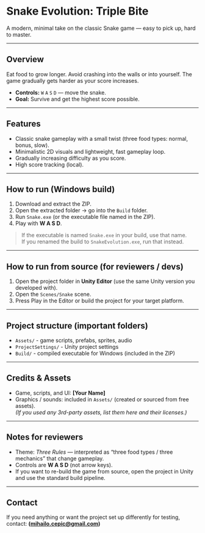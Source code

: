 # Snake Evolution: Triple Bite

A modern, minimal take on the classic Snake game — easy to pick up, hard to master.

---

## Overview
Eat food to grow longer. Avoid crashing into the walls or into yourself. The game gradually gets harder as your score increases.

- **Controls:** `W` `A` `S` `D` — move the snake.
- **Goal:** Survive and get the highest score possible.

---

## Features
- Classic snake gameplay with a small twist (three food types: normal, bonus, slow).
- Minimalistic 2D visuals and lightweight, fast gameplay loop.
- Gradually increasing difficulty as you score.
- High score tracking (local).

---

## How to run (Windows build)
1. Download and extract the ZIP.
2. Open the extracted folder → go into the `Build` folder.
3. Run `Snake.exe` (or the executable file named in the ZIP).
4. Play with **W A S D**.

> If the executable is named `Snake.exe` in your build, use that name.  
> If you renamed the build to `SnakeEvolution.exe`, run that instead.

---

## How to run from source (for reviewers / devs)
1. Open the project folder in **Unity Editor** (use the same Unity version you developed with).
2. Open the `Scenes/Snake` scene.
3. Press Play in the Editor or build the project for your target platform.

---

## Project structure (important folders)
- `Assets/` - game scripts, prefabs, sprites, audio
- `ProjectSettings/` - Unity project settings
- `Build/` - compiled executable for Windows (included in the ZIP)

---

## Credits & Assets
- Game, scripts, and UI: **[Your Name]**  
- Graphics / sounds: included in `Assets/` (created or sourced from free assets).  
  *(If you used any 3rd-party assets, list them here and their licenses.)*

---

## Notes for reviewers
- Theme: *Three Rules* — interpreted as “three food types / three mechanics” that change gameplay.
- Controls are **W A S D** (not arrow keys).
- If you want to re-build the game from source, open the project in Unity and use the standard build pipeline.

---

## Contact
If you need anything or want the project set up differently for testing, contact: **(mihailo.cepic@gmail.com)**

